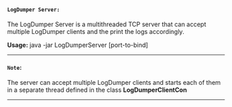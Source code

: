 #### `LogDumper Server:`
The LogDumper Server is a multithreaded TCP server that can accept multiple LogDumper clients and the print the logs accordingly.

<b>Usage:</b> java -jar LogDumperServer [port-to-bind]

---

#### `Note`:
The server can accept multiple LogDumper clients and starts each of them in a separate thread defined in the class <b>LogDumperClientCon</b>

---
